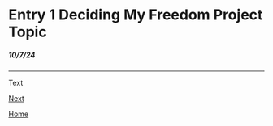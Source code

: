 # Entry 1 Deciding My Freedom Project Topic
##### 10/7/24

-----

Text

[Next](entry02.md)

[Home](../README.md)

